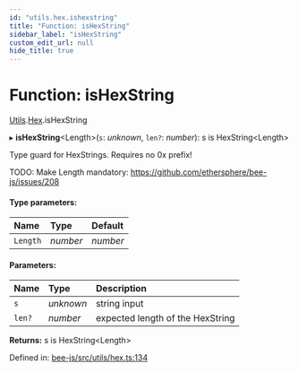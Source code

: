 ```yaml
---
id: "utils.hex.ishexstring"
title: "Function: isHexString"
sidebar_label: "isHexString"
custom_edit_url: null
hide_title: true
---
```


# Function: isHexString

[Utils](../modules/utils.md).[Hex](../modules/utils.hex.md).isHexString

▸ **isHexString**<Length\>(`s`: *unknown*, `len?`: *number*): s is HexString<Length\>

Type guard for HexStrings.
Requires no 0x prefix!

TODO: Make Length mandatory: https://github.com/ethersphere/bee-js/issues/208

#### Type parameters:

Name | Type | Default |
:------ | :------ | :------ |
`Length` | *number* | *number* |

#### Parameters:

Name | Type | Description |
:------ | :------ | :------ |
`s` | *unknown* | string input   |
`len?` | *number* | expected length of the HexString    |

**Returns:** s is HexString<Length\>

Defined in: [bee-js/src/utils/hex.ts:134](https://github.com/ethersphere/bee-js/blob/ce4d3fa/src/utils/hex.ts#L134)
